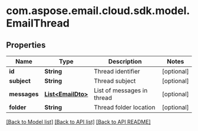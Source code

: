 
# com.aspose.email.cloud.sdk.model.EmailThread

## Properties
Name | Type | Description | Notes
------------ | ------------- | ------------- | -------------
**id** | **String** | Thread identifier              |  [optional]
**subject** | **String** | Thread subject              |  [optional]
**messages** | [**List&lt;EmailDto&gt;**](EmailDto.md) | List of messages in thread              |  [optional]
**folder** | **String** | Thread folder location              |  [optional]


    
    


    
    


    
    


    
    


[[Back to Model list]](README.md#documentation-for-models) [[Back to API list]](README.md#documentation-for-api-endpoints) [[Back to API README]](README.md)

